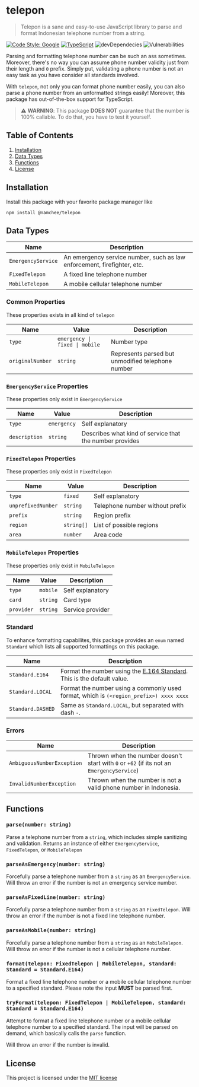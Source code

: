 # telepon

> Telepon is a sane and easy-to-use JavaScript library to parse and format Indonesian telephone number from a string.

[![Code Style: Google](https://img.shields.io/badge/code%20style-google-blueviolet.svg)](https://github.com/google/gts) [![TypeScript](https://img.shields.io/badge/%3C%2F%3E-TypeScript-%230074c1.svg)](http://www.typescriptlang.org/) ![devDependecies](https://img.shields.io/david/dev/namchee/telepon) ![Vulnerabilities](https://img.shields.io/snyk/vulnerabilities/github/namchee/telepon)


Parsing and formatting telephone number can be such an ass sometimes. Moreover, there's no way you can assume phone number validity just from their length and `0` prefix. Simply put, validating a phone number is not an easy task as you have consider all standards involved.

With `telepon`, not only you can format phone number easily, you can also parse a phone number from an unformatted strings easily! Moreover, this package has out-of-the-box support for TypeScript.

> ⚠️ **WARNING**: This package **DOES NOT** guarantee that the number is 100% callable. To do that, you have to test it yourself.

## Table of Contents

1. [Installation](#installation)
2. [Data Types](#data-types)
3. [Functions](#functions)
4. [License](#license)

## Installation

Install this package with your favorite package manager like

```shell
npm install @namchee/telepon
```

## Data Types

**Name** | **Description**
---- | -----------
`EmergencyService` | An emergency service number, such as law enforcement, firefighter, etc.
`FixedTelepon` | A fixed line telephone number
`MobileTelepon` | A mobile cellular telephone number

### Common Properties

These properties exists in all kind of `telepon`

**Name** | **Value** | **Description**
---- | ----- | -----------
`type` | `emergency \| fixed \| mobile` | Number type
`originalNumber` | `string` | Represents parsed but unmodified telephone number

### `EmergencyService` Properties

These properties only exist in `EmergencyService`

**Name** | **Value** | **Description**
---- | ----- | -----------
`type` | `emergency` | Self explanatory
`description` | `string` | Describes what kind of service that the number provides

### `FixedTelepon` Properties

These properties only exist in `FixedTelepon`

**Name** | **Value** | **Description**
---- | ----- | -----------
`type` | `fixed` | Self explanatory
`unprefixedNumber` | `string` | Telephone number without prefix
`prefix` | `string` | Region prefix
`region` | `string[]` | List of possible regions
`area` | `number` | Area code

### `MobileTelepon` Properties

These properties only exist in `MobileTelepon`

**Name** | **Value** | **Description**
---- | ----- | -----------
`type` | `mobile` | Self explanatory
`card` | `string` | Card type
`provider` | `string` | Service provider

### Standard

To enhance formatting capabilites, this package provides an `enum` named `Standard` which lists all supported formattings on this package.

**Name** | **Description**
---- | -----------
`Standard.E164` | Format the number using the [E.164 Standard](https://www.itu.int/rec/T-REC-E.164/en). This is the default value.
`Standard.LOCAL` | Format the number using a commonly used format, which is `(<region_prefix>) xxxx xxxx`
`Standard.DASHED` | Same as `Standard.LOCAL`, but separated with dash `-`.

### Errors

**Name** | **Description**
---- | -----------
`AmbiguousNumberException` | Thrown when the number doesn't start with `0` or `+62` (if its not an `EmergencyService`)
`InvalidNumberException` | Thrown when the number is not a valid phone number in Indonesia.

## Functions
### `parse(number: string)`

Parse a telephone number from a `string`, which includes simple sanitizing and validation. Returns an instance of either `EmergencyService`, `FixedTelepon`, or `MobileTelepon`

### `parseAsEmergency(number: string)`

Forcefully parse a telephone number from a `string` as an `EmergencyService`. Will throw an error if the number is not an emergency service number.

### `parseAsFixedLine(number: string)`

Forcefully parse a telephone number from a `string` as an `FixedTelepon`. Will throw an error if the number is not a fixed line telephone number.

### `parseAsMobile(number: string)`

Forcefully parse a telephone number from a `string` as an `MobileTelepon`. Will throw an error if the number is not a cellular telephone number.

### `format(telepon: FixedTelepon | MobileTelepon, standard: Standard = Standard.E164)`

Format a fixed line telephone number or a mobile cellular telephone number to a specified standard. Please note the input **MUST** be parsed first.

### `tryFormat(telepon: FixedTelepon | MobileTelepon, standard: Standard = Standard.E164)`

Attempt to format a fixed line telephone number or a mobile cellular telephone number to a specified standard. The input will be parsed on demand, which basically calls the `parse` function.

Will throw an error if the number is invalid.

## License

This project is licensed under the [MIT license](./LICENSE)
